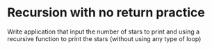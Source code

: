 # Recursion with no return practice

Write application that input the number of stars to print and using a recursive function to print the stars (without using any type of loop)